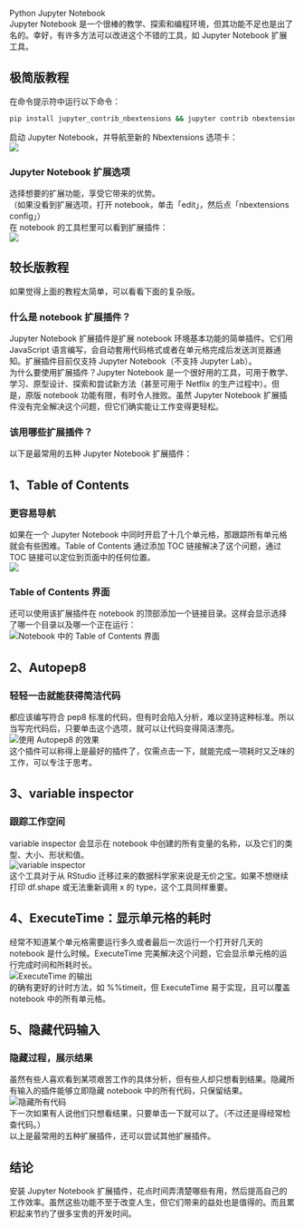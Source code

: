 Python Jupyter Notebook<br />Jupyter Notebook 是一个很棒的教学、探索和编程环境，但其功能不足也是出了名的。幸好，有许多方法可以改进这个不错的工具，如 Jupyter Notebook 扩展工具。
<a name="Lo2gg"></a>
## 极简版教程
在命令提示符中运行以下命令：
```bash
pip install jupyter_contrib_nbextensions && jupyter contrib nbextension install
```
启动 Jupyter Notebook，并导航至新的 Nbextensions 选项卡：<br />![](./img/1649983409334-9aa73479-2fb3-40a1-b22b-21d76b5cb598.png)
<a name="QBSVf"></a>
### Jupyter Notebook 扩展选项
选择想要的扩展功能，享受它带来的优势。<br />（如果没看到扩展选项，打开 notebook，单击「edit」，然后点「nbextensions config」）<br />在 notebook 的工具栏里可以看到扩展插件：<br />![](./img/1649983409403-d43afb75-17d9-45ae-9924-621b2716a98e.png)
<a name="pgilm"></a>
## 较长版教程
如果觉得上面的教程太简单，可以看看下面的复杂版。
<a name="nu2ZQ"></a>
### 什么是 notebook 扩展插件？
Jupyter Notebook 扩展插件是扩展 notebook 环境基本功能的简单插件。它们用 JavaScript 语言编写，会自动套用代码格式或者在单元格完成后发送浏览器通知。扩展插件目前仅支持 Jupyter Notebook（不支持 Jupyter Lab）。<br />为什么要使用扩展插件？Jupyter Notebook 是一个很好用的工具，可用于教学、学习、原型设计、探索和尝试新方法（甚至可用于 Netflix 的生产过程中）。但是，原版 notebook 功能有限，有时令人挫败。虽然 Jupyter Notebook 扩展插件没有完全解决这个问题，但它们确实能让工作变得更轻松。
<a name="nh9c2"></a>
### 该用哪些扩展插件？
以下是最常用的五种 Jupyter Notebook 扩展插件：
<a name="RG19j"></a>
## 1、Table of Contents
<a name="uOkzu"></a>
### 更容易导航
如果在一个 Jupyter Notebook 中同时开启了十几个单元格，那跟踪所有单元格就会有些困难。Table of Contents 通过添加 TOC 链接解决了这个问题，通过 TOC 链接可以定位到页面中的任何位置。<br />![](./img/1649983409342-07b72de7-d425-4bf3-be90-8a2585b79b9e.png)
<a name="siQLT"></a>
### Table of Contents 界面
还可以使用该扩展插件在 notebook 的顶部添加一个链接目录。这样会显示选择了哪一个目录以及哪一个正在运行：<br />![Notebook 中的 Table of Contents 界面](./img/1649983409334-6075000e-7b05-4d00-9dc5-167f6391d293.png "Notebook 中的 Table of Contents 界面")
<a name="buUTb"></a>
## 2、Autopep8
<a name="UJRt2"></a>
### 轻轻一击就能获得简洁代码
都应该编写符合 pep8 标准的代码，但有时会陷入分析，难以坚持这种标准。所以当写完代码后，只要单击这个选项，就可以让代码变得简洁漂亮。<br />![使用 Autopep8 的效果](./img/1649983409392-e256e63b-4fe1-4add-b929-3574a93d0b77.gif "使用 Autopep8 的效果")<br />这个插件可以称得上是最好的插件了，仅需点击一下，就能完成一项耗时又乏味的工作，可以专注于思考。
<a name="k3G65"></a>
## 3、variable inspector
<a name="lOB9M"></a>
### 跟踪工作空间
variable inspector 会显示在 notebook 中创建的所有变量的名称，以及它们的类型、大小、形状和值。<br />![variable inspector](./img/1649983409877-2b849287-4d27-459d-95af-a6f4890e43ee.png "variable inspector")<br />这个工具对于从 RStudio 迁移过来的数据科学家来说是无价之宝。如果不想继续打印 df.shape 或无法重新调用 x 的 type，这个工具同样重要。
<a name="ng5Ft"></a>
## 4、ExecuteTime：显示单元格的耗时
经常不知道某个单元格需要运行多久或者最后一次运行一个打开好几天的 notebook 是什么时候。ExecuteTime 完美解决这个问题，它会显示单元格的运行完成时间和所耗时长。<br />![ExecuteTime 的输出](./img/1649983409816-ebc2ba39-f02e-43d3-b8de-9e1fead19f86.png "ExecuteTime 的输出")<br />的确有更好的计时方法，如 %%timeit，但 ExecuteTime 易于实现，且可以覆盖 notebook 中的所有单元格。
<a name="tajMb"></a>
## 5、隐藏代码输入
<a name="XYcri"></a>
### 隐藏过程，展示结果
虽然有些人喜欢看到某项艰苦工作的具体分析，但有些人却只想看到结果。隐藏所有输入的插件能够立即隐藏 notebook 中的所有代码，只保留结果。<br />![隐藏所有代码](./img/1649983409845-b9a909a6-85d1-4a20-9927-8ec2f77257b2.gif "隐藏所有代码")<br />下一次如果有人说他们只想看结果，只要单击一下就可以了。（不过还是得经常检查代码。）<br />以上是最常用的五种扩展插件，还可以尝试其他扩展插件。
<a name="QyFkI"></a>
## 结论
安装 Jupyter Notebook 扩展插件，花点时间弄清楚哪些有用，然后提高自己的工作效率。虽然这些功能不至于改变人生，但它们带来的益处也是值得的。而且累积起来节约了很多宝贵的开发时间。
